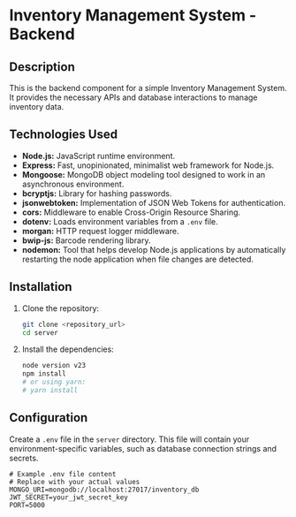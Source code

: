 # Inventory Management System - Backend

## Description

This is the backend component for a simple Inventory Management System. It provides the necessary APIs and database interactions to manage inventory data.

## Technologies Used

*   **Node.js:** JavaScript runtime environment.
*   **Express:** Fast, unopinionated, minimalist web framework for Node.js.
*   **Mongoose:** MongoDB object modeling tool designed to work in an asynchronous environment.
*   **bcryptjs:** Library for hashing passwords.
*   **jsonwebtoken:** Implementation of JSON Web Tokens for authentication.
*   **cors:** Middleware to enable Cross-Origin Resource Sharing.
*   **dotenv:** Loads environment variables from a `.env` file.
*   **morgan:** HTTP request logger middleware.
*   **bwip-js:** Barcode rendering library.
*   **nodemon:** Tool that helps develop Node.js applications by automatically restarting the node application when file changes are detected.

## Installation

1.  Clone the repository:
    ```bash
    git clone <repository_url>
    cd server
    ```
2.  Install the dependencies:
    ```bash
    node version v23
    npm install
    # or using yarn:
    # yarn install
    ```

## Configuration

Create a `.env` file in the `server` directory. This file will contain your environment-specific variables, such as database connection strings and secrets.

```dotenv
# Example .env file content
# Replace with your actual values
MONGO_URI=mongodb://localhost:27017/inventory_db
JWT_SECRET=your_jwt_secret_key
PORT=5000
